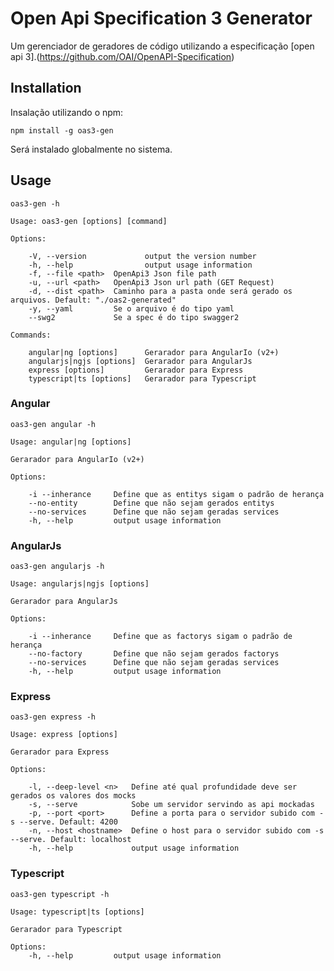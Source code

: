 # Open Api Specification 3 Generator

Um gerenciador de geradores de código utilizando a especificação [open api 3].(https://github.com/OAI/OpenAPI-Specification)

## Installation
Insalação utilizando o npm:
```
npm install -g oas3-gen
```
Será instalado globalmente no sistema.

## Usage
```
oas3-gen -h
```
```
Usage: oas3-gen [options] [command]

Options:

    -V, --version             output the version number
    -h, --help                output usage information
    -f, --file <path>  OpenApi3 Json file path
    -u, --url <path>   OpenApi3 Json url path (GET Request)
    -d, --dist <path>  Caminho para a pasta onde será gerado os arquivos. Default: "./oas2-generated"
    -y, --yaml         Se o arquivo é do tipo yaml
    --swg2             Se a spec é do tipo swagger2

Commands:

    angular|ng [options]      Gerarador para AngularIo (v2+)
    angularjs|ngjs [options]  Gerarador para AngularJs
    express [options]         Gerarador para Express
    typescript|ts [options]   Gerarador para Typescript
```

### Angular
```
oas3-gen angular -h
```
```
Usage: angular|ng [options]

Gerarador para AngularIo (v2+)

Options:

    -i --inherance     Define que as entitys sigam o padrão de herança
    --no-entity        Define que não sejam gerados entitys
    --no-services      Define que não sejam geradas services
    -h, --help         output usage information
```

### AngularJs
```
oas3-gen angularjs -h
```
```
Usage: angularjs|ngjs [options]

Gerarador para AngularJs

Options:

    -i --inherance     Define que as factorys sigam o padrão de herança
    --no-factory       Define que não sejam gerados factorys
    --no-services      Define que não sejam geradas services
    -h, --help         output usage information

```

### Express
```
oas3-gen express -h
```
```
Usage: express [options]

Gerarador para Express

Options:

    -l, --deep-level <n>   Define até qual profundidade deve ser gerados os valores dos mocks
    -s, --serve            Sobe um servidor servindo as api mockadas
    -p, --port <port>      Define a porta para o servidor subido com -s --serve. Default: 4200
    -n, --host <hostname>  Define o host para o servidor subido com -s --serve. Default: localhost
    -h, --help             output usage information

```

### Typescript
```
oas3-gen typescript -h
```
```
Usage: typescript|ts [options]

Gerarador para Typescript

Options:
    -h, --help         output usage information
```